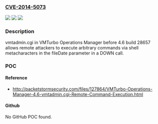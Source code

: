 ### [CVE-2014-5073](https://cve.mitre.org/cgi-bin/cvename.cgi?name=CVE-2014-5073)
![](https://img.shields.io/static/v1?label=Product&message=n%2Fa&color=blue)
![](https://img.shields.io/static/v1?label=Version&message=n%2Fa&color=blue)
![](https://img.shields.io/static/v1?label=Vulnerability&message=n%2Fa&color=brighgreen)

### Description

vmtadmin.cgi in VMTurbo Operations Manager before 4.6 build 28657 allows remote attackers to execute arbitrary commands via shell metacharacters in the fileDate parameter in a DOWN call.

### POC

#### Reference
- http://packetstormsecurity.com/files/127864/VMTurbo-Operations-Manager-4.6-vmtadmin.cgi-Remote-Command-Execution.html

#### Github
No GitHub POC found.

